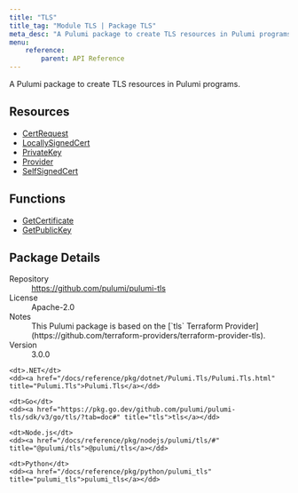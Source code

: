```yaml
---
title: "TLS"
title_tag: "Module TLS | Package TLS"
meta_desc: "A Pulumi package to create TLS resources in Pulumi programs."
menu:
    reference:
        parent: API Reference
---
```


<!-- WARNING: this file was generated by Pulumi Docs Generator. -->
<!-- Do not edit by hand unless you're certain you know what you are doing! -->

A Pulumi package to create TLS resources in Pulumi programs.

<h2 id="resources">Resources</h2>
<ul class="api">
    <li><a href="certrequest" title="CertRequest"><span class="symbol resource"></span>CertRequest</a></li>
    <li><a href="locallysignedcert" title="LocallySignedCert"><span class="symbol resource"></span>LocallySignedCert</a></li>
    <li><a href="privatekey" title="PrivateKey"><span class="symbol resource"></span>PrivateKey</a></li>
    <li><a href="provider" title="Provider"><span class="symbol resource"></span>Provider</a></li>
    <li><a href="selfsignedcert" title="SelfSignedCert"><span class="symbol resource"></span>SelfSignedCert</a></li>
</ul>

<h2 id="functions">Functions</h2>
<ul class="api">
    <li><a href="getcertificate" title="GetCertificate"><span class="symbol function"></span>GetCertificate</a></li>
    <li><a href="getpublickey" title="GetPublicKey"><span class="symbol function"></span>GetPublicKey</a></li>
</ul>

<h2 id="package-details">Package Details</h2>
<dl class="package-details">
	<dt>Repository</dt>
	<dd><a href="https://github.com/pulumi/pulumi-tls">https://github.com/pulumi/pulumi-tls</a></dd>
	<dt>License</dt>
	<dd>Apache-2.0</dd>
	<dt>Notes</dt>
	<dd>This Pulumi package is based on the [`tls` Terraform Provider](https://github.com/terraform-providers/terraform-provider-tls).</dd>
	<dt>Version</dt>
	<dd>3.0.0</dd>
</dl>



<dl class="tabular">

    <dt>.NET</dt>
    <dd><a href="/docs/reference/pkg/dotnet/Pulumi.Tls/Pulumi.Tls.html" title="Pulumi.Tls">Pulumi.Tls</a></dd>

    <dt>Go</dt>
    <dd><a href="https://pkg.go.dev/github.com/pulumi/pulumi-tls/sdk/v3/go/tls/?tab=doc#" title="tls">tls</a></dd>

    <dt>Node.js</dt>
    <dd><a href="/docs/reference/pkg/nodejs/pulumi/tls/#" title="@pulumi/tls">@pulumi/tls</a></dd>

    <dt>Python</dt>
    <dd><a href="/docs/reference/pkg/python/pulumi_tls" title="pulumi_tls">pulumi_tls</a></dd>

</dl>

